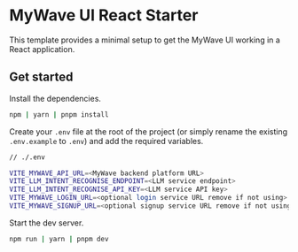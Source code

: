 # MyWave UI React Starter

This template provides a minimal setup to get the MyWave UI working in a React application.

## Get started

Install the dependencies.

```bash
npm | yarn | pnpm install
```

Create your `.env` file at the root of the project (or simply rename the existing `.env.example` to `.env`) and add the required variables.

```bash
// ./.env

VITE_MYWAVE_API_URL=<MyWave backend platform URL>
VITE_LLM_INTENT_RECOGNISE_ENDPOINT=<LLM service endpoint>
VITE_LLM_INTENT_RECOGNISE_API_KEY=<LLM service API key>
VITE_MYWAVE_LOGIN_URL=<optional login service URL remove if not using>
VITE_MYWAVE_SIGNUP_URL=<optional signup service URL remove if not using>
```

Start the dev server.

```bash
npm run | yarn | pnpm dev
```

